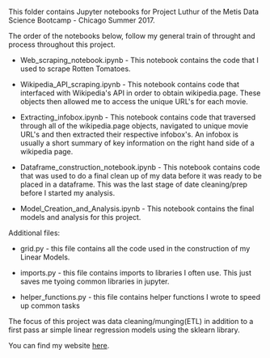 This folder contains Jupyter notebooks for Project Luthur of the Metis Data Science Bootcamp - Chicago Summer 2017.

The order of the notebooks below, follow my general train of throught and process throughout this project. 

- Web_scraping_notebook.ipynb - This notebook contains the code that I used to scrape Rotten Tomatoes.

- Wikipedia_API_scraping.ipynb - This notebook contains code that interfaced with Wikipedia's API in order to obtain wikipedia.page. These objects then allowed me to access the unique URL's for each movie.

- Extracting_infobox.ipynb - This notebook contains code that traversed through all of the wikipedia.page objects, navigated to unique movie URL's and then extracted their respective infobox's. An infobox is usually a short summary of key information on the right hand side of a wikipedia page.

- Dataframe_construction_notebook.ipynb - This notebook contains code that was used to do a final clean up of my data before it was ready to be placed in a dataframe. This was the last stage of date cleaning/prep before I started my analysis.

- Model_Creation_and_Analysis.ipynb - This notebook contains the final models and analysis for this project.

Additional files:

- grid.py - this file contains all the code used in the construction of my Linear Models.

- imports.py - this file contains imports to libraries I often use. This just saves me tyoing common libraries in jupyter.

- helper_functions.py - this file contains helper functions I wrote to speed up common tasks

The focus of this project was data cleaning/munging(ETL) in addition to a first pass ar simple linear regression models using the sklearn library.

You can find my website [here](https://www.ibrahimgabr.com "Ibrahim Gabr").
